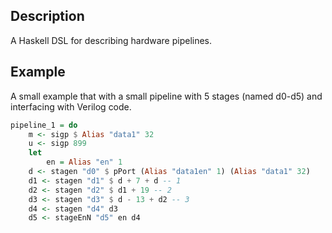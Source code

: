 ## Description
A Haskell DSL for describing hardware pipelines.

## Example
A small example that with a small pipeline with 5 stages (named d0-d5) and interfacing with Verilog code. 
```haskell
pipeline_1 = do
    m <- sigp $ Alias "data1" 32
    u <- sigp 899
    let
        en = Alias "en" 1
    d <- stagen "d0" $ pPort (Alias "data1en" 1) (Alias "data1" 32)
    d1 <- stagen "d1" $ d + 7 + d -- 1
    d2 <- stagen "d2" $ d1 + 19 -- 2
    d3 <- stagen "d3" $ d - 13 + d2 -- 3
    d4 <- stagen "d4" d3
    d5 <- stageEnN "d5" en d4
```